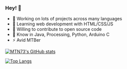### Hey! 👋

- 🔭 Working on lots of projects across many languages
- 🌱 Learning web development with HTML/CSS/JS
- 👯 Willing to contribute to open source code
- 💬 Know in Java, Processing, Python, Arduino C
- ⚡ Avid MTBer


[![MTN73's GitHub stats](https://github-readme-stats.vercel.app/api?username=MTN73&show_icons=true)](https://github.com/MTN73)

[![Top Langs](https://github-readme-stats.vercel.app/api/top-langs/?username=MTN73&layout=compact)](https://github.com/MTN73)
